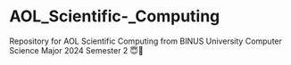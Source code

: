 # AOL_Scientific-_Computing
Repository for AOL Scientific Computing from BINUS University Computer Science Major 2024 Semester 2 😇🙏
